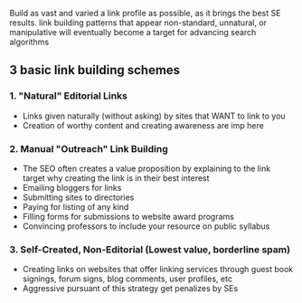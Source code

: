 Build as vast and varied a link profile as possible, as it brings the best SE results. link building patterns that appear non-standard, unnatural, or manipulative will eventually become a target for advancing search algorithms
## 3 basic link building schemes
### 1. "Natural" Editorial Links
*  Links given naturally (without asking) by sites that WANT to link to you
* Creation of worthy content and creating awareness are imp here
### 2. Manual "Outreach" Link Building 
* The SEO often creates a value proposition by explaining to the link target why creating the link is in their best interest
* Emailing bloggers for links
* Submitting sites to directories
* Paying for listing of any kind
* Filling forms for submissions to website award programs
* Convincing professors to include your resource on public syllabus
### 3. Self-Created, Non-Editorial (Lowest value, borderline spam)
* Creating links on websites that offer linking services through guest book signings, forum signs, blog comments, user profiles, etc
* Aggressive pursuant of this strategy get penalizes by SEs

